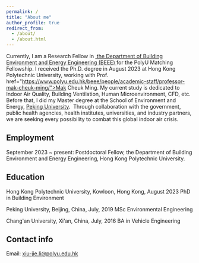 ```yaml
---
permalink: /
title: "About me"
author_profile: true
redirect_from: 
  - /about/
  - /about.html
---
```


Currently, I am a Research Fellow in&nbsp;<a href="https://www.polyu.edu.hk/beee/"> the Department of Building Environment and Energy Engineering (BEEE) </a> for the PolyU Matching Fellowship.  I received the Ph.D. degree in August 2023 at Hong Kong Polytechnic University, working with Prof. <a></a> href="https://www.polyu.edu.hk/beee/people/academic-staff/professor-mak-cheuk-ming/">Mak Cheuk Ming</a></a>. My current study is dedicated to Indoor Air Quality, Building Ventilation, Human Microenvironment, CFD, etc. Before that, I did my Master degree at the School of Environment and Energy, <a href="https://www.pku.edu.cn/">Peking University</a>.&nbsp; Through collaboration with the government, public health agencies, health institutes, universities, and industry partners, we are seeking every possibility to combat this global indoor air crisis.

Employment
------
September 2023 ~ present: Postdoctoral Fellow, the Department of Building Environment and Energy Engineering, Hong Kong Polytechnic University.

Education
------
Hong Kong Polytechnic University, Kowloon, Hong Kong, August 2023
PhD in Building Environment

Peking University, Beijing, China, July, 2019
MSc Environmental Engineering

Chang'an University, Xi'an, China, July, 2016
BA in Vehicle Engineering

Contact info
------
Email: xiu-jie.li@polyu.edu.hk
